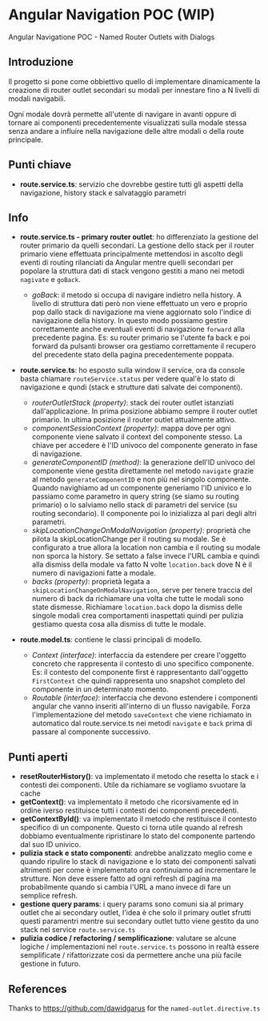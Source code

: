 # Angular Navigation POC (WIP)
Angular Navigatione POC - Named Router Outlets with Dialogs


## Introduzione
Il progetto si pone come obbiettivo quello di implementare dinamicamente la creazione di router outlet secondari su modali per innestare fino a N livelli di modali navigabili. 

Ogni modale dovrà permette all'utente di navigare in avanti oppure di tornare ai componenti precedentemente visualizzati sulla modale stessa senza andare a influire nella navigazione delle altre modali o della route principale.


## Punti chiave

- **route.service.ts**: servizio che dovrebbe gestire tutti gli aspetti della navigazione, history stack e salvataggio parametri

## Info

- **route.service.ts - primary router outlet**:  ho differenziato la gestione del router primario da quelli secondari. La gestione dello stack per il router primario viene effettuata principalmente mettendosi in ascolto degli eventi di routing rilanciati da Angular mentre quelli secondari per popolare la struttura dati di stack vengono gestiti a mano nei metodi `nagivate` e `goBack`.
  - *goBack*: il metodo si occupa di navigare indietro nella history. A livello di struttura dati però non viene effettuato un vero e proprio pop dallo stack di navigazione ma viene aggiornato solo l'indice di navigazione della history. In questo modo possiamo gestire correttamente anche eventuali eventi di navigazione `forward` alla precedente pagina. Es: su router primario se l'utente fa back e poi forward da pulsanti browser ora gestiamo correttamente il recupero del precedente stato della pagina precedentemente poppata.

- **route.service.ts**: ho esposto sulla window il service, ora da console basta chiamare `routeService.status` per vedere qual'è lo stato di navigazione e qundi (stack e strutture dati salvate dei componenti). 
  - *routerOutletStack (property)*: stack dei router outlet istanziati dall'applicazione. In prima posizione abbiamo sempre il router outlet primario. In ultima posizione il router outlet attualmente attivo.
  - *componentSessionContext (property)*: mappa dove per ogni componente viene salvato il context del componente stesso. La chiave per accedere è l'ID univoco del componente generato in fase di navigazione.
  - *generateComponentID (method)*: la generazione dell'ID univoco del componente viene gestita direttamente nel metodo `navigate` grazie al metodo `generateComponentID` e non più nel singolo componente. Quando navighiamo ad un componente generiamo l'ID univico e lo passiamo come parametro in query string (se siamo su routing primario) o lo salviamo nello stack di parametri del service (su routing secondario). Il componente poi lo inizializza al pari degli altri parametri.
  - *skipLocationChangeOnModalNavigation (property)*: proprietà che pilota la skipLocationChange per il routing su modale. Se è configurato a true allora la location non cambia e il routing su modale non sporca la history. Se settato a false invece l'URL cambia e quindi alla dismiss della modale va fatto N volte `location.back` dove N è il numero di navigazioni fatte a modale. 
  - *backs (property)*: proprietà legata a `skipLocationChangeOnModalNavigation`, serve per tenere traccia del numero di back da richiamare una volta che tutte le modali sono state dismesse. Richiamare `location.back` dopo la dismiss delle singole modali crea comportamenti inaspettati quindi per pulizia gestiamo questa cosa alla dismiss di tutte le modale.
- **route.model.ts**: contiene le classi principali di modello.
  - *Context (interface)*: interfaccia da estendere per creare l'oggetto concreto che rappresenta il contesto di uno specifico componente. Es: il contesto del componente first è rappresentanto dall'oggetto `FirstContext` che quindi rappresenta uno snapshot completo del componente in un determinato momento.
  - *Routable (interface)*: interfaccia che devono estendere i componenti angular che vanno inseriti all'interno di un flusso navigabile. Forza l'implementazione del metodo `saveContext` che viene richiamato in automatico dal route.service.ts nei metodi `navigate` e `back` prima di passare al componente successivo. 
## Punti aperti
- **resetRouterHistory()**: va implementato il metodo che resetta lo stack e i contesti dei componenti. Utile da richiamare se vogliamo svuotare la cache
- **getContext()**: va implementato il metodo che ricorsivamente ed in ordine iverso restituisce tutti i contesti dei componenti precedenti.
- **getContextById()**: va implementato il metodo che restituisce il contesto specifico di un componente. Questo ci torna utile quando al refresh dobbiamo eventualmente ripristinare lo stato del componente partendo dal suo ID univico.
- **pulizia stack e stato componenti**: andrebbe analizzato meglio come e quando ripulire lo stack di navigazione e lo stato dei componenti salvati altrimenti per come è implementato ora continuiamo ad incrementare le strutture. Non deve essere fatto ad ogni refresh di pagina ma probabilmente quando si cambia l'URL a mano invece di fare un semplice refresh.
- **gestione query params**: i query params sono comuni sia al primary outlet che ai secondary outlet, l'idea è che solo il primary outlet sfrutti questi paramentri mentre sui secondary outlet tutto viene gestito da uno stack nel service `route.service.ts`
- **pulizia codice / refactoring / semplificazione**: valutare se alcune logiche / implementazioni nel `route.service.ts` possono in realtà essere semplificate / rifattorizzate così da permettere anche una più facile gestione in futuro.


## References

Thanks to https://github.com/dawidgarus for the `named-outlet.directive.ts`